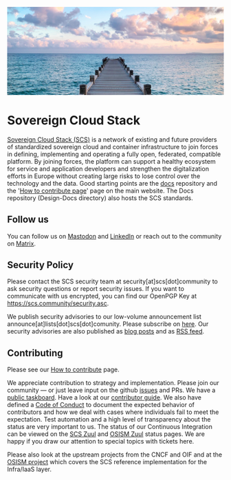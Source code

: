 ![profile/images/header.jpg](/profile/images/header.jpg)

# Sovereign Cloud Stack

[Sovereign Cloud Stack (SCS)](https://scs.community/) is a network of existing and future providers of standardized sovereign cloud and container infrastructure to join forces in defining, implementing and operating a fully open, federated, compatible platform. By joining forces, the platform can support a healthy ecosystem for service and application developers and strengthen the digitalization efforts in Europe without creating large risks to lose control over the technology and the data.
Good starting points are the [docs](https://github.com/SovereignCloudStack/Docs) repository and the '[How to contribute page](https://scs.community/contribute/)' page on the main website. The Docs repository (Design-Docs directory) also hosts the SCS standards.

## Follow us

You can follow us on <a rel="me" href="https://fosstodon.org/@sovereigncloudstack">Mastodon</a> and <a rel="me" href="https://www.linkedin.com/showcase/sovereigncloudstack">LinkedIn</a> or reach out to the community on <a rel="me" href="https://matrix.to/#/!TiDqlLmEUaXqTemaLc:matrix.org?via=matrix.org">Matrix</a>.

## Security Policy

Please contact the SCS security team at security[at]scs[dot]community to ask security questions or report security issues. If you want to communicate with us encrypted, you can find our OpenPGP Key at https://scs.community/security.asc.

We publish security advisories to our low-volume announcement list announce[at]lists[dot]scs[dot]comunity. Please subscribe on [here](http://lists.scs.community). Our security advisories are also published as [blog posts](https://scs.community/security/) and as [RSS feed](https://scs.community/feed/security.xml).

## Contributing

Please see our [How to contribute](https://scs.community/contribute/) page.

We appreciate contribution to strategy and implementation. Please join our community — or just leave input on the github [issues](https://github.com/SovereignCloudStack/issues/issues) and PRs. We have a [public taskboard](https://github.com/orgs/SovereignCloudStack/projects/6). Have a look at our [contributor guide](https://github.com/SovereignCloudStack/Docs/tree/main/Contributor-Docs). We also have defined a [Code of Conduct](https://github.com/SovereignCloudStack/.github/blob/main/CODE_OF_CONDUCT.md) to document the expected behavior of contributors and how we deal with cases where individuals fail to meet the expectation.
Test automation and a high level of transparency about the status are very important to us. The status of our Continuous Integration can be viewed on the [SCS Zuul](https://zuul.scs.community/t/SCS/builds) and [OSISM Zuul](https://zuul.services.betacloud.xyz/t/osism/builds) status pages. We are happy if you draw our attention to special topics with tickets here.

Please also look at the upstream projects from the CNCF and OIF and at the [OSISM project](https://github.com/OSISM/) which covers the SCS reference implementation for the Infra/IaaS layer.
